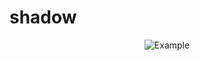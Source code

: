 # shadow

<p align="center">
  <img src="https://drive.google.com/open?id=1Euy0LKDP-Iggx0q670vm2l1N9PQFpK6H" title="Example">
</p>
